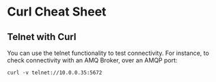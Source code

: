 # Curl Cheat Sheet

## Telnet with Curl
You can use the telnet functionality to test connectivity. For instance, to check connectivity with an AMQ Broker, over an AMQP port:

    curl -v telnet://10.0.0.35:5672

